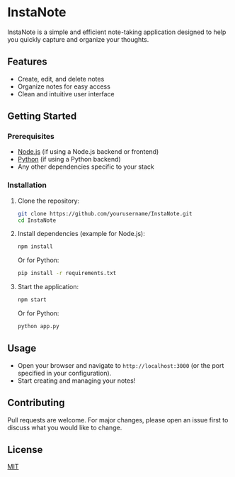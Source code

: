 # InstaNote

InstaNote is a simple and efficient note-taking application designed to help you quickly capture and organize your thoughts.

## Features

- Create, edit, and delete notes
- Organize notes for easy access
- Clean and intuitive user interface

## Getting Started

### Prerequisites

- [Node.js](https://nodejs.org/) (if using a Node.js backend or frontend)
- [Python](https://python.org/) (if using a Python backend)
- Any other dependencies specific to your stack

### Installation

1. Clone the repository:
   ```bash
   git clone https://github.com/yourusername/InstaNote.git
   cd InstaNote
   ```

2. Install dependencies (example for Node.js):
   ```bash
   npm install
   ```

   Or for Python:
   ```bash
   pip install -r requirements.txt
   ```

3. Start the application:
   ```bash
   npm start
   ```
   Or for Python:
   ```bash
   python app.py
   ```

## Usage

- Open your browser and navigate to `http://localhost:3000` (or the port specified in your configuration).
- Start creating and managing your notes!

## Contributing

Pull requests are welcome. For major changes, please open an issue first to discuss what you would like to change.

## License

[MIT](LICENSE)
